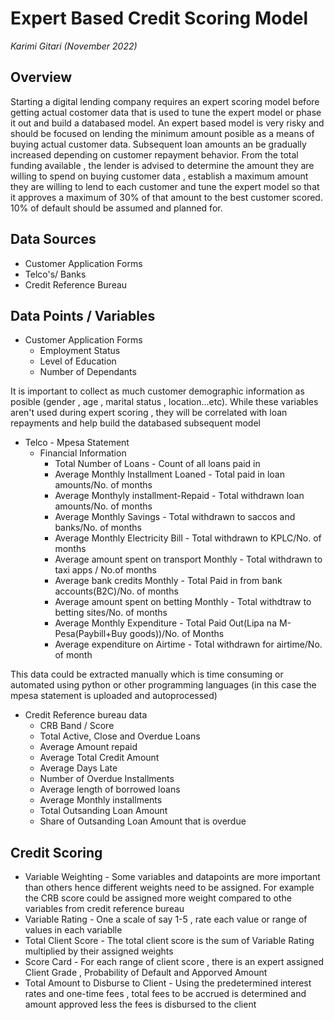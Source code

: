 # Expert Based Credit Scoring Model

*Karimi Gitari (November 2022)*


## Overview

Starting a digital lending company requires an expert scoring model before getting actual costomer data that is used to tune the expert model or phase it out and build a databased model. An expert based model is very risky and should be focused on lending the minimum amount posible as a means of buying actual customer data. Subsequent loan amounts an be gradually increased depending on customer repayment behavior. From the total funding available , the lender is advised to determine the amount they are willing to spend on buying customer data , establish a maximum amount they are willing to lend to each customer and tune the expert model so that it approves a maximum of 30% of that amount to the best customer scored. 10% of default should be assumed and planned for.

## Data Sources
* Customer Application Forms
* Telco's/ Banks
* Credit Reference Bureau 

## Data Points / Variables
* Customer Application Forms
  * Employment Status
  * Level of Education
  * Number of Dependants
 
It is important to collect as much customer demographic information as posible (gender , age , marital status , location...etc). While these variables aren't used during expert scoring , they will be correlated with loan repayments and help build the databased subsequent model 

* Telco - Mpesa Statement
  * Financial Information
    *  Total Number of Loans - Count of all loans paid in
    *  Average Monthly Installment Loaned - Total paid in loan amounts/No. of months
    *  Average Monthyly installment-Repaid - Total withdrawn loan amounts/No. of months
    *  Average Monthly  Savings - Total withdrawn to saccos and banks/No. of months
    *  Average Monthly Electricity Bill - Total withdrawn to KPLC/No. of months
    *  Average amount spent on transport Monthly - Total withdrawn to taxi apps / No.of months
    *  Average bank credits Monthly - Total Paid in from bank accounts(B2C)/No. of months
    *  Average amount spent on betting Monthly - Total withdtraw to betting sites/No. of months
    *  Average Monthly Expenditure - Total Paid Out(Lipa na M-Pesa(Paybill+Buy goods))/No. of Months
    *  Average expenditure on Airtime - Total withdrawn for airtime/No. of month

This data could be extracted manually which is time consuming or automated using python or other programming languages (in this case the mpesa statement is uploaded and autoprocessed) 

* Credit Reference bureau data
  * CRB Band / Score
  * Total Active, Close and Overdue Loans
  * Average Amount repaid
  * Average Total Credit Amount
  * Average Days Late
  * Number of Overdue Installments
  * Average length of borrowed loans
  * Average Monthly installments
  * Total Outsanding Loan Amount
  * Share of Outsanding Loan Amount that is overdue

## Credit Scoring 
* Variable Weighting - Some variables and datapoints are more important than others hence different weights need to be assigned. For example the CRB score could be assigned more weight compared to othe variables from credit reference bureau
* Variable Rating - One a scale of say 1-5 , rate each value or range of values in each variablle
* Total Client Score - The total client score is the sum of Variable Rating multiplied by their assigned weights
* Score Card - For each range of client score , there is an expert assigned  Client Grade , Probability of Default and Apporved Amount
* Total Amount to Disburse to Client - Using the predetermined interest rates and one-time fees , total fees to be accrued is determined and amount approved less the fees is disbursed to the client

  
  
  
  




